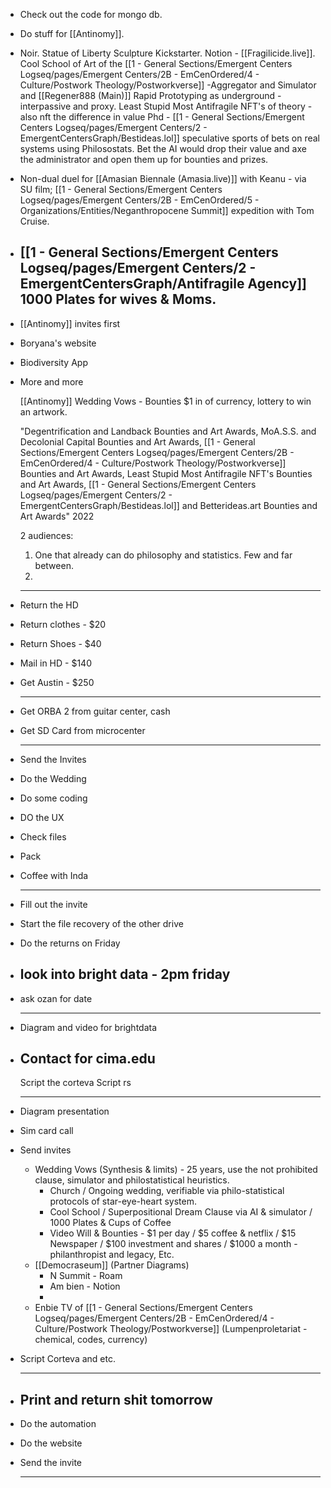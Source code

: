 - Check out the code for mongo db.
- Do stuff for [[Antinomy]].
- Noir. Statue of Liberty Sculpture Kickstarter. Notion - [[Fragilicide.live]]. Cool School of Art of the [[1 - General Sections/Emergent Centers Logseq/pages/Emergent Centers/2B - EmCenOrdered/4 - Culture/Postwork Theology/Postworkverse]] -Aggregator and Simulator and [[Regener888 (Main)]] Rapid Prototyping as underground - interpassive and proxy. Least Stupid Most Antifragile NFT's of theory - also nft the difference in value Phd - [[1 - General Sections/Emergent Centers Logseq/pages/Emergent Centers/2 - EmergentCentersGraph/Bestideas.lol]] speculative sports of bets on real systems using Philosostats. Bet the AI would drop their value and axe the administrator and open them up for bounties and prizes.
- Non-dual duel for [[Amasian Biennale (Amasia.live)]] with Keanu - via SU film; [[1 - General Sections/Emergent Centers Logseq/pages/Emergent Centers/2B - EmCenOrdered/5 - Organizations/Entities/Neganthropocene Summit]] expedition with Tom Cruise.
- [[1 - General Sections/Emergent Centers Logseq/pages/Emergent Centers/2 - EmergentCentersGraph/Antifragile Agency]] 1000 Plates for wives & Moms.
  ---
- [[Antinomy]] invites first
- Boryana's website
- Biodiversity App
- More and more
  
  
  
  [[Antinomy]] Wedding Vows - Bounties $1 in of currency, lottery to win an artwork.
  
  
  
  
  
  "Degentrification and Landback Bounties and Art Awards, MoA.S.S. and Decolonial Capital Bounties and Art Awards, [[1 - General Sections/Emergent Centers Logseq/pages/Emergent Centers/2B - EmCenOrdered/4 - Culture/Postwork Theology/Postworkverse]] Bounties and Art Awards, Least Stupid Most Antifragile NFT's Bounties and Art Awards, [[1 - General Sections/Emergent Centers Logseq/pages/Emergent Centers/2 - EmergentCentersGraph/Bestideas.lol]] and Betterideas.art Bounties and Art Awards" 2022
  
  
  
  
  
  
  
  
  
  
  2 audiences:
  1. One that already can do philosophy and statistics. Few and far between.
  2. 
  
  
  
  
  ---
- Return the HD
- Return clothes - $20
- Return Shoes - $40
- Mail in HD - $140
- Get Austin - $250
  
  
  ---
- Get ORBA 2 from guitar center, cash
- Get SD Card from microcenter
  
  ----
- Send the Invites
- Do the Wedding
- Do some coding
- DO the UX
- Check files
- Pack
- Coffee with Inda
  
  ---
- Fill out the invite
- Start the file recovery of the other drive
- Do the returns on Friday
- look into bright data - 2pm friday
  ---
- ask ozan for date
  
  
  ---
- Diagram and video for brightdata
- Contact for cima.edu
  ---
  
  Script the corteva
  Script rs
  
  ---
- Diagram presentation
- Sim card call
- Send invites
	- Wedding Vows (Synthesis & limits) - 25 years, use the not prohibited clause, simulator and philostatistical heuristics.
		- Church / Ongoing wedding, verifiable via philo-statistical protocols of star-eye-heart system.
		- Cool School / Superpositional Dream Clause via AI & simulator / 1000 Plates & Cups of Coffee
		- Video Will & Bounties - $1 per day / $5 coffee & netflix / $15 Newspaper / $100 investment and shares / $1000 a month - philanthropist and legacy, Etc.
	- [[Democraseum]] (Partner Diagrams)
		- N Summit - Roam
		- Am bien - Notion
		-
	- Enbie TV of [[1 - General Sections/Emergent Centers Logseq/pages/Emergent Centers/2B - EmCenOrdered/4 - Culture/Postwork Theology/Postworkverse]] (Lumpenproletariat - chemical, codes, currency)
- Script Corteva and etc.
  
  
  ----
- Print and return shit tomorrow
  ---
- Do the automation
- Do the website
- Send the invite
  
  ---